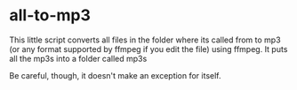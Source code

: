 # all-to-mp3
This little script converts all files in the folder where its called from to mp3 (or any format supported by ffmpeg if you edit the file) using ffmpeg.
It puts all the mp3s into a folder called mp3s

Be careful, though, it doesn't make an exception for itself.
